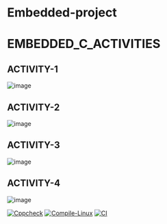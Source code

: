 # Embedded-project
# EMBEDDED_C_ACTIVITIES

## ACTIVITY-1 
![image](https://user-images.githubusercontent.com/81227238/116774660-c0f65300-aa7b-11eb-9334-3c6cd6087f57.png)
## ACTIVITY-2
![image](https://user-images.githubusercontent.com/81227238/116774690-eb481080-aa7b-11eb-9615-ff4bfb5f2cf1.png)
## ACTIVITY-3
![image](https://user-images.githubusercontent.com/81227238/116774699-f9962c80-aa7b-11eb-8957-a9e78e9515dd.png)
## ACTIVITY-4
![image](https://user-images.githubusercontent.com/81227238/116774707-09157580-aa7c-11eb-901c-73a093d073c5.png)

[![Cppcheck](https://github.com/git170060024/Embedded-project/actions/workflows/Codequality.yml/badge.svg)](https://github.com/git170060024/Embedded-project/actions/workflows/Codequality.yml)
[![Compile-Linux](https://github.com/git170060024/Embedded-project/actions/workflows/Compile.yml/badge.svg)](https://github.com/git170060024/Embedded-project/actions/workflows/Compile.yml)
[![CI](https://github.com/git170060024/Embedded-project/actions/workflows/main.yml/badge.svg)](https://github.com/git170060024/Embedded-project/actions/workflows/main.yml)

